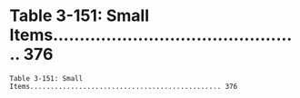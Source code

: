 # Table 3-151: Small Items............................................... 376

```
Table 3-151: Small Items............................................... 376

```

